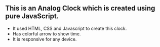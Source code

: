 ## This is an Analog Clock which is created using pure JavaScript.

- It used HTML, CSS and Javascript to create this clock. 
- Has colorful arrow to show time.
- It is responsive for any device.
